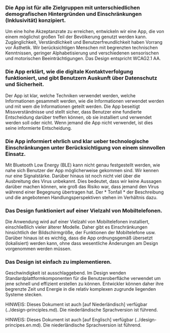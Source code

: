 ### Die App ist für alle Zielgruppen mit unterschiedlichen demografischen Hintergründen und Einschränkungen (Inklusivität) konzipiert.

Um eine hohe Akzeptanzrate zu erreichen, entwickeln wir eine App, die von einem möglichst großen Teil der Bevölkerung genutzt werden kann. Zugänglichkeit, Verständlichkeit und Benutzerfreundlichkeit haben Vorrang vor Ästhetik. Wir berücksichtigen Menschen mit begrenzten technischen Kenntnissen, geringer Alphabetisierung und verschiedenen sensorischen und motorischen Beeinträchtigungen. Das Design entspricht WCAG2.1 AA.

### Die App erklärt, wie die digitale Kontaktverfolgung funktioniert, und gibt Benutzern Auskunft über Datenschutz und Sicherheit.

Der App ist klar, welche Techniken verwendet werden, welche Informationen gesammelt werden, wie die Informationen verwendet werden und mit wem die Informationen geteilt werden. Die App beseitigt Missverständnisse und stellt sicher, dass Benutzer eine fundierte Entscheidung darüber treffen können, ob sie installiert und verwendet werden soll oder nicht. Wenn jemand die App nicht verwendet, ist dies seine informierte Entscheidung.

### Die App informiert ehrlich und klar ueber technologische Einschränkungen unter Berücksichtigung von einem sinnvollen Einsatz.

Mit Bluetooth Low Energy (BLE) kann nicht genau festgestellt werden, wie nahe sich Benutzer der App möglicherweise gekommen sind. Wir kennen nur eine Signalstärke. Darüber hinaus ist noch nicht viel über die Ausbreitung des Virus unbekannt. Dies bedeutet, dass wir keine Aussagen darüber machen können, wie groß das Risiko war, dass jemand den Virus während einer Begegnung übertragen hat. Der * Tonfall * der Beschreibung und die angebotenen Handlungsperspektiven stehen im Verhältnis dazu.

### Das Design funktioniert auf einer Vielzahl von Mobiltelefonen.

Die Anwendung wird auf einer Vielzahl von Mobiltelefonen installiert, einschließlich vieler älterer Modelle. Daher gibt es Einschränkungen hinsichtlich der Bildschirmgröße, der Funktionen der Mobiltelefone usw. Darüber hinaus ist es wichtig, dass die App ordnungsgemäß übersetzt (lokalisiert) werden kann, ohne dass wesentliche Änderungen am Design vorgenommen werden müssen.

### Das Design ist einfach zu implementieren.

Geschwindigkeit ist ausschlaggebend. Im Design wenden Standardplattformkomponenten für die Benutzeroberfläche verwendet um jene schnell und effizient erstellen zu können. Entwickler können daher ihre begrenzte Zeit und Energie in die relativ komplexen zugrunde liegenden Systeme stecken.

HINWEIS: Dieses Dokument ist auch [auf Niederländisch] verfügbar (../design-principles.md). Die niederländische Sprachversion ist führend.

HINWEIS: Dieses Dokument ist auch [auf Englisch] verfügbar (../design-principes.en.md). Die niederländische Sprachversion ist führend.
